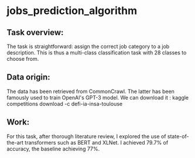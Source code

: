 # jobs_prediction_algorithm
## Task overview: 
The task is straightforward: assign the correct job category to a job description. This is thus a multi-class classification task with 28 classes to choose from.  

## Data origin:
The data has been retrieved from CommonCrawl. The latter has been famously used to train OpenAI's GPT-3 model.
We can download it : kaggle competitions download -c defi-ia-insa-toulouse
## Work:
For this task, after thorough literature review, I explored the use of state-of-the-art transformers such as BERT and XLNet. I achieved 79.7\% of accuracy, the baseline achieving 77\%. 
